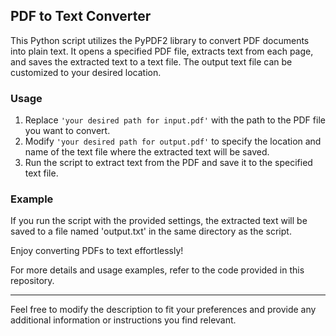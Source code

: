 ## PDF to Text Converter

This Python script utilizes the PyPDF2 library to convert PDF documents into plain text. It opens a specified PDF file, extracts text from each page, and saves the extracted text to a text file. The output text file can be customized to your desired location.

### Usage

1. Replace `'your desired path for input.pdf'` with the path to the PDF file you want to convert.
2. Modify `'your desired path for output.pdf'` to specify the location and name of the text file where the extracted text will be saved.
3. Run the script to extract text from the PDF and save it to the specified text file.

### Example

If you run the script with the provided settings, the extracted text will be saved to a file named 'output.txt' in the same directory as the script.

Enjoy converting PDFs to text effortlessly!

For more details and usage examples, refer to the code provided in this repository.

---

Feel free to modify the description to fit your preferences and provide any additional information or instructions you find relevant.
